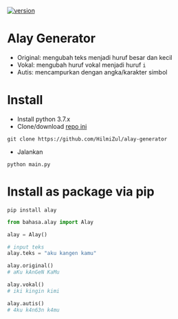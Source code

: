 [![version](https://img.shields.io/badge/version-1.2.1-blue)](https://pypi.org/project/alay/)

# Alay Generator
* Original: mengubah teks menjadi huruf besar dan kecil
* Vokal: mengubah huruf vokal menjadi huruf ```i```
* Autis: mencampurkan dengan angka/karakter simbol

# Install
* Install python 3.7.x
* Clone/download [repo ini](https://github.com/HilmiZul/alay-generator)
```
git clone https://github.com/HilmiZul/alay-generator
```
* Jalankan
```
python main.py
```

# Install as package via pip
```
pip install alay
```
```python
from bahasa.alay import Alay

alay = Alay()

# input teks
alay.teks = "aku kangen kamu"

alay.original()
# aKu kAnGeN KaMu

alay.vokal()
# iki kingin kimi

alay.autis()
# 4ku k4n63n k4mu
```
